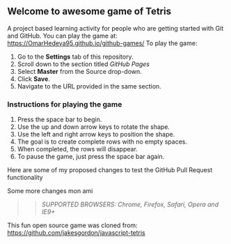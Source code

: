 ## Welcome to awesome game of Tetris

A project based learning activity for people who are getting started with Git and GitHub.
You can play the game at: https://OmarHedeya95.github.io/github-games/
To play the game:
1. Go to the **Settings** tab of this repository.
1. Scroll down to the section titled _GitHub Pages_
1. Select **Master** from the Source drop-down.
1. Click **Save**.
1. Navigate to the URL provided in the same section.

### Instructions for playing the game

1. Press the space bar to begin.
2. Use the up and down arrow keys to rotate the shape.
3. Use the left and right arrow keys to position the shape.
4. The goal is to create complete rows with no empty spaces.
5. When completed, the rows will disappear.
6. To pause the game, just press the space bar again.

Here are some of my proposed changes to test the GitHub Pull Request functionality

Some more changes mon ami
>> _*SUPPORTED BROWSERS*: Chrome, Firefox, Safari, Opera and IE9+_

This fun open source game was cloned from: https://github.com/jakesgordon/javascript-tetris
